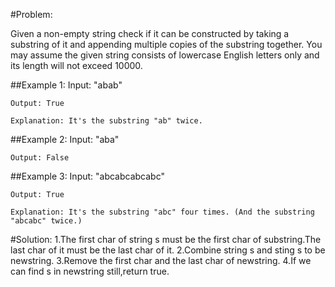 #Problem:  

Given a non-empty string check if it can be constructed by taking a substring of it and appending multiple copies of the substring together. You may assume the given string consists of lowercase English letters only and its length will not exceed 10000.

##Example 1:
	Input: "abab"  

	Output: True  

	Explanation: It's the substring "ab" twice.  
##Example 2:
	Input: "aba"  

	Output: False  
##Example 3:
	Input: "abcabcabcabc"  

	Output: True  

	Explanation: It's the substring "abc" four times. (And the substring "abcabc" twice.)  

#Solution:
  1.The first char of string s must be the first char of substring.The last char of it must be the last char of it.
  2.Combine string s and sting s to be newstring.
  3.Remove the first char and the last char of newstring.
  4.If we can find s in newstring still,return true.
 
